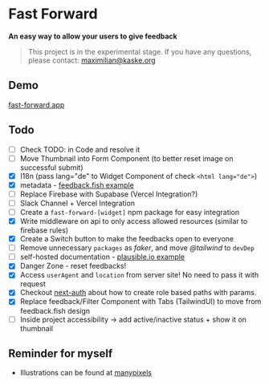 # Fast Forward

**An easy way to allow your users to give feedback**

> This project is in the experimental stage. If you have any questions, please contact: maximilian@kaske.org

## Demo

[fast-forward.app](https://fast-forward.app)

## Todo

- [ ] Check TODO: in Code and resolve it
- [ ] Move Thumbnail into Form Component (to better reset image on successful submit)
- [x] I18n (pass lang="de" to Widget Component of check `<html lang="de">`)
- [x] metadata - [feedback.fish example](https://feedback.fish/help/metadata)
- [ ] Replace Firebase with Supabase (Vercel Integration?)
- [ ] Slack Channel + Vercel Integration
- [ ] Create a `fast-forward-[widget]` npm package for easy integration
- [x] Write middleware on api to only access allowed resources (similar to firebase rules)
- [x] Create a Switch button to make the feedbacks open to everyone
- [ ] Remove unnecessary `packages` as _faker_, and move _@tailwind_ to `devDep`
- [ ] self-hosted documentation - [plausible.io example](https://plausible.io/docs/self-hosting)
- [x] Danger Zone - reset feedbacks!
- [x] Access `userAgent` and `location` from server site! No need to pass it with request
- [x] Checkout [next-auth](https://next-auth.js.org/getting-started/client#custom-client-session-handling) about how to create role based paths with params.
- [x] Replace feedback/Filter Component with Tabs (TailwindUI) to move from feedback.fish design
- [ ] Inside project accessibility -> add active/inactive status + show it on thumbnail

## Reminder for myself

- Illustrations can be found at [manypixels](https://www.manypixels.co/gallery)
